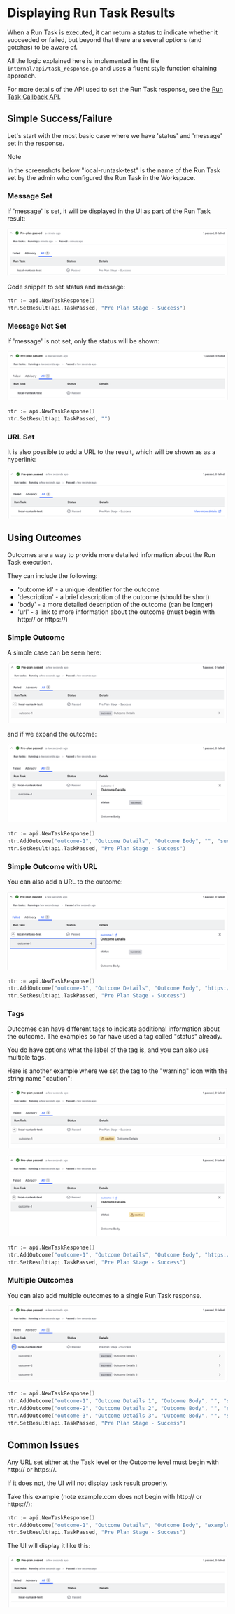 # Displaying Run Task Results

When a Run Task is executed, it can return a status to indicate whether it succeeded or failed, but beyond that there are several options (and gotchas) to be aware of.

All the logic explained here is implemented in the file `internal/api/task_response.go` and uses a fluent style function chaining approach.

For more details of the API used to set the Run Task response, see the [Run Task Callback API](https://developer.hashicorp.com/terraform/enterprise/api-docs/run-tasks/run-tasks-integration#run-task-callback).

## Simple Success/Failure

Let's start with the most basic case where we have 'status' and 'message' set in the response.

> [!NOTE]
> In the screenshots below "local-runtask-test" is the name of the Run Task set by the admin who configured the Run Task in the Workspace.

### Message Set

If 'message' is set, it will be displayed in the UI as part of the Run Task result:

![Run Task result showing Passed status with message details visible](images/simple-with-details.png)

Code snippet to set status and message:

```go
ntr := api.NewTaskResponse()
ntr.SetResult(api.TaskPassed, "Pre Plan Stage - Success")
```

### Message Not Set

If 'message' is not set, only the status will be shown:

![Run Task result showing only Passed status with no message text](images/simple-without-details.png)

```go
ntr := api.NewTaskResponse()
ntr.SetResult(api.TaskPassed, "")
```

### URL Set

It is also possible to add a URL to the result, which will be shown as as a hyperlink:

![Run Task result showing Passed status with a clickable URL link](images/simple-with-url.png)

## Using Outcomes

Outcomes are a way to provide more detailed information about the Run Task execution.

They can include the following:

- 'outcome id' - a unique identifier for the outcome
- 'description' - a brief description of the outcome (should be short)
- 'body' - a more detailed description of the outcome (can be longer)
- 'url' - a link to more information about the outcome (must begin with http:// or https://)

### Simple Outcome

A simple case can be seen here:

![Run Task outcome card (collapsed) showing title and success status](images/outcome-simple-1.png)

and if we expand the outcome:

![Run Task outcome expanded to show detailed body content](images/outcome-simple-2.png)

```go
ntr := api.NewTaskResponse()
ntr.AddOutcome("outcome-1", "Outcome Details", "Outcome Body", "", "success", api.TagLevelNone)
ntr.SetResult(api.TaskPassed, "Pre Plan Stage - Success")
```

### Simple Outcome with URL

You can also add a URL to the outcome:

![Outcome card including a clickable URL link within the details](images/outcome-simple-with-url.png)

```go
ntr := api.NewTaskResponse()
ntr.AddOutcome("outcome-1", "Outcome Details", "Outcome Body", "https://example.com", "success", api.TagLevelNone)
ntr.SetResult(api.TaskPassed, "Pre Plan Stage - Success")
```

### Tags

Outcomes can have different tags to indicate additional information about the outcome. The examples so far have used a tag called "status" already.

You do have options what the label of the tag is, and you can also use multiple tags.

Here is another example where we set the tag to the "warning" icon with the string name "caution":

![Outcome card showing a warning tag with caution icon (collapsed)](images/outcome-with-warning-tag-1.png)

![Outcome expanded showing warning tag labeled caution with details](images/outcome-with-warning-tag-2.png)

```go
ntr := api.NewTaskResponse()
ntr.AddOutcome("outcome-1", "Outcome Details", "Outcome Body", "https://example.com", "caution", api.TagLevelWarning)
ntr.SetResult(api.TaskPassed, "Pre Plan Stage - Success")
```

### Multiple Outcomes

You can also add multiple outcomes to a single Run Task response.

![Multiple outcome cards displayed in a single Run Task response](images/outcomes-multiple.png)

```go
ntr := api.NewTaskResponse()
ntr.AddOutcome("outcome-1", "Outcome Details 1", "Outcome Body", "", "success", api.TagLevelNone)
ntr.AddOutcome("outcome-2", "Outcome Details 2", "Outcome Body", "", "success", api.TagLevelNone)
ntr.AddOutcome("outcome-3", "Outcome Details 3", "Outcome Body", "", "success", api.TagLevelNone)
ntr.SetResult(api.TaskPassed, "Pre Plan Stage - Success")
```

## Common Issues

Any URL set either at the Task level or the Outcome level must begin with http:// or https://.

If it does not, the UI will not display task result properly.

Take this example (note example.com does not begin with http:// or https://):

```go
ntr := api.NewTaskResponse()
ntr.AddOutcome("outcome-1", "Outcome Details", "Outcome Body", "example.com", "success", api.TagLevelNone)
ntr.SetResult(api.TaskPassed, "Pre Plan Stage - Success")
```

The UI will display it like this:

![UI rendering when an outcome URL is invalid (missing http/https); link not clickable](images/invalid-url.png)
